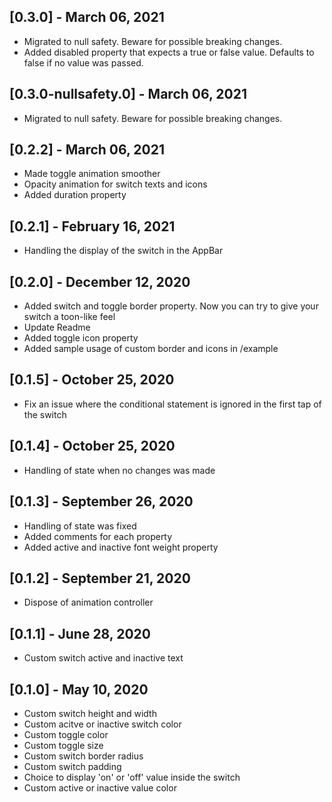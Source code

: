 ## [0.3.0] - March 06, 2021

* Migrated to null safety. Beware for possible breaking changes.
* Added disabled property that expects a true or false value. Defaults to false if no value was passed.

## [0.3.0-nullsafety.0] - March 06, 2021

* Migrated to null safety. Beware for possible breaking changes.

## [0.2.2] - March 06, 2021

* Made toggle animation smoother
* Opacity animation for switch texts and icons
* Added duration property

## [0.2.1] - February 16, 2021

* Handling the display of the switch in the AppBar

## [0.2.0] - December 12, 2020

* Added switch and toggle border property. Now you can try to give your switch a toon-like feel
* Update Readme
* Added toggle icon property
* Added sample usage of custom border and icons in /example

## [0.1.5] - October 25, 2020

* Fix an issue where the conditional statement is ignored in the first tap of the switch

## [0.1.4] - October 25, 2020

* Handling of state when no changes was made

## [0.1.3] - September 26, 2020

* Handling of state was fixed
* Added comments for each property
* Added active and inactive font weight property

## [0.1.2] - September 21, 2020

* Dispose of animation controller

## [0.1.1] - June 28, 2020

* Custom switch active and inactive text

## [0.1.0] - May 10, 2020

* Custom switch height and width
* Custom acitve or inactive switch color
* Custom toggle color
* Custom toggle size
* Custom switch border radius
* Custom switch padding
* Choice to display 'on' or 'off' value inside the switch
* Custom active or inactive value color
